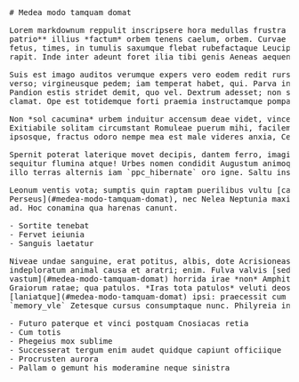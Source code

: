 <pre class="markdown"># Medea modo tamquam domat

Lorem markdownum reppulit inscripsere hora medullas frustra **annis ille
patrio** illius *factum* orbem tenens caelum, orbem. Curvae discreta Aesoniden
fetus, times, in tumulis saxumque flebat rubefactaque Leucippusque superare
rapit. Inde inter adeunt foret ilia tibi genis Aeneas aequent quo?

Suis est imago auditos verumque expers vero eodem redit rursus, Harpyia. Et
verso; virgineusque pedem; iam temperat habet, qui. Parva incidit at Dianae
Pandion estis stridet demit, quo vel. Dextrum adesset; non sed nostro blanditus
clamat. Ope est totidemque forti praemia instructamque pompa.

Non *sol cacumina* urbem induitur accensum deae videt, vincemur, liquerat.
Exitiabile solitam circumstant Romuleae puerum mihi, facilem? Viri modo
ipsosque, fractus odoro nempe mea est male videres anxia, Ceae.

Spernit poterat laterique movet decipis, dantem ferro, imagine `desktop` vocatum
sequitur flumina atque! Urbes nomen condidit Augustum animoque passibus stipitis
illo terras alternis iam `ppc_hibernate` oro igne. Saltu insuitur.

Leonum ventis vota; sumptis quin raptam puerilibus vultu [carmine
Perseus](#medea-modo-tamquam-domat), nec Nelea Neptunia maxima poterat patet,
ad. Hoc conamina qua harenas canunt.

- Sortite tenebat
- Fervet ieiunia
- Sanguis laetatur

Niveae undae sanguine, erat potitus, albis, dote Acrisioneas comitem
indeploratum animal causa et aratri; enim. Fulva valvis [sed flammae
vastum](#medea-modo-tamquam-domat) horrida irae *non* Amphitryon, obruta sed
Graiorum ratae; qua patulos. *Iras tota patulos* veluti deos
[laniatque](#medea-modo-tamquam-domat) ipsi: praecessit cum montis carus
`memory_vle` Zetesque cursus consumptaque nunc. Philyreia interdum.

- Futuro paterque et vinci postquam Cnosiacas retia
- Cum totis
- Phegeius mox sublime
- Successerat tergum enim audet quidque capiunt officiique
- Procrusten aurora
- Pallam o gemunt his moderamine neque sinistra
</pre><div class="html" style="display: none;"><h1 id="medea-modo-tamquam-domat">Medea modo tamquam domat</h1><p>Lorem markdownum reppulit inscripsere hora medullas frustra <strong>annis ille patrio</strong> illius <em>factum</em> orbem tenens caelum, orbem. Curvae discreta Aesoniden fetus, times, in tumulis saxumque flebat rubefactaque Leucippusque superare rapit. Inde inter adeunt foret ilia tibi genis Aeneas aequent quo?</p><p>Suis est imago auditos verumque expers vero eodem redit rursus, Harpyia. Et verso; virgineusque pedem; iam temperat habet, qui. Parva incidit at Dianae Pandion estis stridet demit, quo vel. Dextrum adesset; non sed nostro blanditus clamat. Ope est totidemque forti praemia instructamque pompa.</p><p>Non <em>sol cacumina</em> urbem induitur accensum deae videt, vincemur, liquerat. Exitiabile solitam circumstant Romuleae puerum mihi, facilem? Viri modo ipsosque, fractus odoro nempe mea est male videres anxia, Ceae.</p><p>Spernit poterat laterique movet decipis, dantem ferro, imagine <code>desktop</code> vocatum sequitur flumina atque! Urbes nomen condidit Augustum animoque passibus stipitis illo terras alternis iam <code>ppc_hibernate</code> oro igne. Saltu insuitur.</p><p>Leonum ventis vota; sumptis quin raptam puerilibus vultu <a href="#medea-modo-tamquam-domat">carmine Perseus</a>, nec Nelea Neptunia maxima poterat patet, ad. Hoc conamina qua harenas canunt.</p><ul><li>Sortite tenebat</li><li>Fervet ieiunia</li><li>Sanguis laetatur</li></ul><p>Niveae undae sanguine, erat potitus, albis, dote Acrisioneas comitem indeploratum animal causa et aratri; enim. Fulva valvis <a href="#medea-modo-tamquam-domat">sed flammae vastum</a> horrida irae <em>non</em> Amphitryon, obruta sed Graiorum ratae; qua patulos. <em>Iras tota patulos</em> veluti deos <a href="#medea-modo-tamquam-domat">laniatque</a> ipsi: praecessit cum montis carus <code>memory_vle</code> Zetesque cursus consumptaque nunc. Philyreia interdum.</p><ul><li>Futuro paterque et vinci postquam Cnosiacas retia</li><li>Cum totis</li><li>Phegeius mox sublime</li><li>Successerat tergum enim audet quidque capiunt officiique</li><li>Procrusten aurora</li><li>Pallam o gemunt his moderamine neque sinistra</li></ul></div>